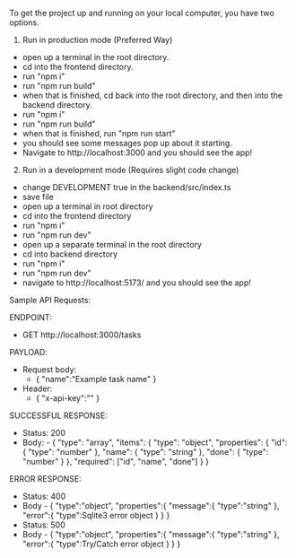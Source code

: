 To get the project up and running on your local computer,
you have two options.

1. Run in production mode (Preferred Way)

-   open up a terminal in the root directory.
-   cd into the frontend directory.
-   run "npm i"
-   run "npm run build"
-   when that is finished, cd back into the root directory,
    and then into the backend directory.
-   run "npm i"
-   run "npm run build"
-   when that is finished, run "npm run start"
-   you should see some messages pop up about it starting.
-   Navigate to http://localhost:3000 and you should see the app!

2. Run in a development mode (Requires slight code change)

-   change DEVELOPMENT true in the backend/src/index.ts
-   save file
-   open up a terminal in root directory
-   cd into the frontend directory
-   run "npm i"
-   run "npm run dev"
-   open up a separate terminal in the root directory
-   cd into backend directory
-   run "npm i"
-   run "npm run dev"
-   navigate to http://localhost:5173/ and you should see the app!

Sample API Requests:

ENDPOINT:

-   GET http://localhost:3000/tasks

PAYLOAD:

-   Request body:
    -   {
        "name":"Example task name"
        }
-   Header:
    -   {
        "x-api-key":"<api key to acccess API>"
        }

SUCCESSFUL RESPONSE:

-   Status: 200
-   Body: - {
    "type": "array",
    "items": {
    "type": "object",
    "properties": {
    "id": {
    "type": "number"
    },
    "name": {
    "type": "string"
    },
    "done": {
    "type": "number"
    }
    },
    "required": ["id", "name", "done"]
    }
    }

ERROR RESPONSE:

-   Status: 400
-   Body - {
    "type":"object",
    "properties":{
    "message":{
    "type":"string"
    },
    "error":{
    "type":Sqlite3 error object
    }
    }
    }
-   Status: 500
-   Body - {
    "type":"object",
    "properties":{
    "message":{
    "type":"string"
    },
    "error":{
    "type":Try/Catch error object
    }
    }
    }
